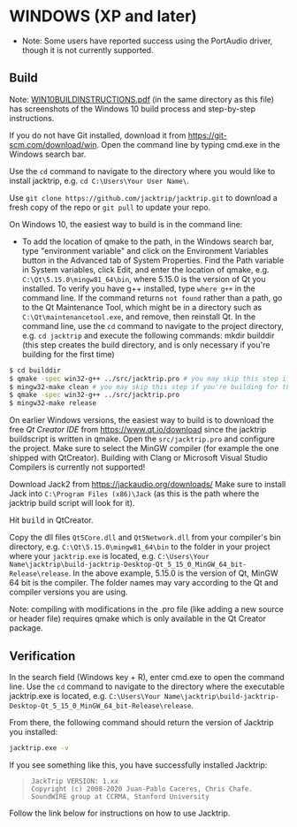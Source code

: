 # WINDOWS (XP and later)
- Note: Some users have reported success using the PortAudio driver, though it
  is not currently supported.

## Build
Note: [WIN10BUILDINSTRUCTIONS.pdf](WIN10BUILDINSTRUCTIONS.pdf)
(in the same directory as this file) has screenshots of the Windows 10 build process
and step-by-step instructions.

If you do not have Git installed, download it from https://git-scm.com/download/win.
Open the command line by typing cmd.exe in the Windows search bar.

Use the `cd` command to navigate to the directory where you would like to
install jacktrip, e.g. `cd C:\Users\Your User Name\`.

Use `git clone https://github.com/jacktrip/jacktrip.git` to download a fresh
copy of the repo or `git pull` to update your repo.

On Windows 10, the easiest way to build is in the command line:

- To add the location of qmake to the path, in the Windows search bar, type
"environment variable" and click on the Environment Variables button in the
Advanced tab of System Properties.  Find the Path variable in System variables,
click Edit, and enter the location of qmake, e.g. `C:\Qt\5.15.0\mingw81_64\bin`,
where 5.15.0 is the version of Qt you installed.
To verify you have g++ installed, type `where g++` in the command line.  If the
command returns `not found` rather than a path, go to the Qt Maintenance Tool,
which might be in a directory such as `C:\Qt\maintenancetool.exe`, and remove,
then reinstall Qt.
In the command line, use the `cd` command to navigate to the project directory,
e.g. `cd jacktrip` and execute the following commands:
mkdir builddir (this step creates the build directory, and is only necessary if
you're building for the first time)

```sh
$ cd builddir
$ qmake -spec win32-g++ ../src/jacktrip.pro # you may skip this step if you're building for the first time
$ mingw32-make clean # you may skip this step if you're building for the first time
$ qmake -spec win32-g++ ../src/jacktrip.pro
$ mingw32-make release
```

On earlier Windows versions, the easiest way to build is to download the free
*Qt Creator IDE* from https://www.qt.io/download since the jacktrip buildscript is
written in qmake.
Open the `src/jacktrip.pro` and configure the project.
Make sure to select the MinGW compiler (for example the one shipped with QtCreator).
Building with Clang or Microsoft Visual Studio Compilers is currently not supported!

Download Jack2 from https://jackaudio.org/downloads/
Make sure to install Jack into `C:\Program Files (x86)\Jack` (as this is the
path where the jacktrip build script will look for it).

Hit <kbd>build</kbd> in QtCreator.

Copy the dll files `Qt5Core.dll` and `Qt5Network.dll` from your compiler's bin
directory, e.g. `C:\Qt\5.15.0\mingw81_64\bin` to the folder in your project
where your `jacktrip.exe` is located, e.g.
`C:\Users\Your Name\jacktrip\build-jacktrip-Desktop-Qt_5_15_0_MinGW_64_bit-Release\release`.
In the above example, 5.15.0 is the version of Qt, MinGW 64 bit is the compiler.
The folder names may vary according to the Qt and compiler versions you are
using.

Note: compiling with modifications in the .pro file (like adding a new source or
      header file) requires qmake which is only available in the Qt Creator
      package.

## Verification
In the search field (Windows key + R), enter cmd.exe to open the command line.
Use the `cd` command to navigate to the directory where the executable
jacktrip.exe is located, e.g.
`C:\Users\Your Name\jacktrip\build-jacktrip-Desktop-Qt_5_15_0_MinGW_64_bit-Release\release`.

From there, the following command should return the version of Jacktrip you installed:
~~~sh
jacktrip.exe -v
~~~

If you see something like this, you have successfully installed Jacktrip:

>     JackTrip VERSION: 1.xx
>     Copyright (c) 2008-2020 Juan-Pablo Caceres, Chris Chafe.
>     SoundWIRE group at CCRMA, Stanford University

Follow the link below for instructions on how to use Jacktrip.
